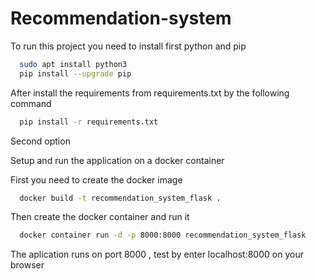 # Recommendation-system

To run this project  you need to install first python and pip

```bash
  sudo apt install python3
  pip install --upgrade pip 
```

After install the requirements from requirements.txt by the following command
```bash
  pip install -r requirements.txt
```

Second option

Setup and run the application on a docker container

First you need to create the docker image

```bash
  docker build -t recommendation_system_flask .
```
Then create the docker container and run it 

```bash
  docker container run -d -p 8000:8000 recommendation_system_flask
```

The aplication runs on port 8000 , test by enter localhost:8000 on your browser
